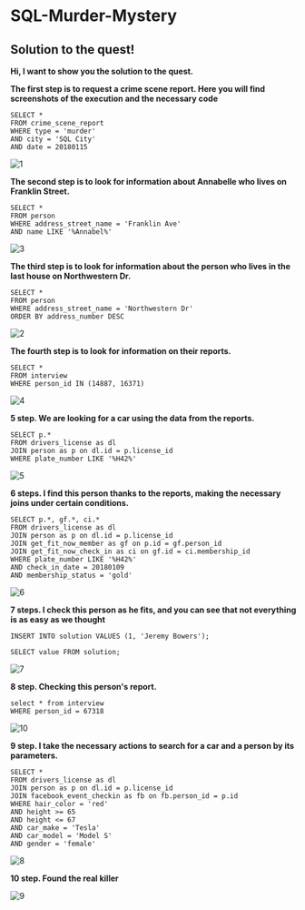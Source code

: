 # SQL-Murder-Mystery
## Solution to the quest!

**Hi, I want to show you the solution to the quest.**

**The first step is to request a crime scene report. Here you will find screenshots of the execution and the necessary code**
```
SELECT * 
FROM crime_scene_report
WHERE type = 'murder'
AND city = 'SQL City'
AND date = 20180115
```
![1](https://github.com/OK1719/SQL-Murder-Mystery/assets/152031226/eb3eab6c-27a1-46d8-a0b6-5497c082ba39)

**The second step is to look for information about Annabelle who lives on Franklin Street.** 

```
SELECT *
FROM person
WHERE address_street_name = 'Franklin Ave'
AND name LIKE '%Annabel%'
```
![3](https://github.com/OK1719/SQL-Murder-Mystery/assets/152031226/190916e3-3fe7-44b1-8926-82b61293dc03)



**The third step is to look for information about the person who lives in the last house on Northwestern Dr.**

```
SELECT *
FROM person
WHERE address_street_name = 'Northwestern Dr'
ORDER BY address_number DESC
```
![2](https://github.com/OK1719/SQL-Murder-Mystery/assets/152031226/9197af27-5b66-499b-be5c-0ff0414eb768)

**The fourth step is to look for information on their reports.**

```
SELECT *
FROM interview
WHERE person_id IN (14887, 16371)
```
![4](https://github.com/OK1719/SQL-Murder-Mystery/assets/152031226/0ffe3696-acb8-462d-9101-b7999f398527)

**5 step.  We are looking for a car using the data from the reports.**

```
SELECT p.*
FROM drivers_license as dl
JOIN person as p on dl.id = p.license_id
WHERE plate_number LIKE '%H42%'
```
![5](https://github.com/OK1719/SQL-Murder-Mystery/assets/152031226/febfd1f2-ca49-47ae-8ae2-51a4d1972218)


**6 steps.  I find this person thanks to the reports, making the necessary joins under certain conditions.**

```
SELECT p.*, gf.*, ci.*
FROM drivers_license as dl
JOIN person as p on dl.id = p.license_id
JOIN get_fit_now_member as gf on p.id = gf.person_id
JOIN get_fit_now_check_in as ci on gf.id = ci.membership_id
WHERE plate_number LIKE '%H42%'
AND check_in_date = 20180109
AND membership_status = 'gold'
```
![6](https://github.com/OK1719/SQL-Murder-Mystery/assets/152031226/4dd5ecb2-5a86-4a5f-9563-f7163661b794)


**7 steps. I check this person as he fits, and you can see that not everything is as easy as we thought**

```
INSERT INTO solution VALUES (1, 'Jeremy Bowers');

SELECT value FROM solution;
```
![7](https://github.com/OK1719/SQL-Murder-Mystery/assets/152031226/49c672a5-a839-463e-87aa-d54c2432012c)


**8 step. Checking this person's report.** 

```
select * from interview
WHERE person_id = 67318
```
![10](https://github.com/OK1719/SQL-Murder-Mystery/assets/152031226/2dab4ec7-0f60-4de5-ad5f-e558931633fc)


**9 step. I take the necessary actions to search for a car and a person by its parameters.**
```
SELECT *
FROM drivers_license as dl
JOIN person as p on dl.id = p.license_id
JOIN facebook_event_checkin as fb on fb.person_id = p.id
WHERE hair_color = 'red'
AND height >= 65
AND height <= 67
AND car_make = 'Tesla'
AND car_model = 'Model S'
AND gender = 'female'
```
![8](https://github.com/OK1719/SQL-Murder-Mystery/assets/152031226/cb701fd7-693b-4097-9a4f-fb6a0d27ac0e)


**10 step. Found the real killer**

![9](https://github.com/OK1719/SQL-Murder-Mystery/assets/152031226/67c8a6c2-f1b1-4e60-af53-fbc62c147487)
